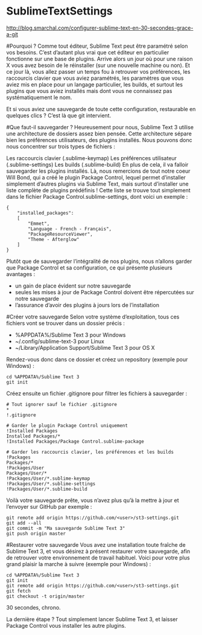 # SublimeTextSettings
http://blog.smarchal.com/configurer-sublime-text-en-30-secondes-grace-a-git


#Pourquoi ?
Comme tout éditeur, Sublime Text peut être paramétré selon vos besoins. C’est d’autant plus vrai que cet éditeur en particulier fonctionne sur une base de plugins. Arrive alors un jour où pour une raison X vous avez besoin de le réinstaller (sur une nouvelle machine ou non). Et ce jour là, vous allez passer un temps fou à retrouver vos préférences, les raccourcis clavier que vous aviez paramétrés, les paramètres que vous aviez mis en place pour un langage particulier, les builds, et surtout les plugins que vous aviez installés mais dont vous ne connaissez pas systématiquement le nom.

Et si vous aviez une sauvegarde de toute cette configuration, restaurable en quelques clics ?
C’est là que git intervient.

#Que faut-il sauvegarder ?
Heureusement pour nous, Sublime Text 3 utilise une architecture de dossiers assez bien pensée. Cette architecture sépare bien les préférences utilisateurs, des plugins installés. Nous pouvons donc nous concentrer sur trois types de fichiers :

Les raccourcis clavier (.sublime-keymap)
Les préférences utilisateur (.sublime-settings)
Les builds (.sublime-build)
En plus de cela, il va falloir sauvegarder les plugins installés. Là, nous remercions de tout notre coeur Will Bond, qui a créé le plugin Package Control, lequel permet d’installer simplement d’autres plugins via Sublime Text, mais surtout d’installer une liste complète de plugins prédéfinis ! Cette liste se trouve tout simplement dans le fichier Package Control.sublime-settings, dont voici un exemple :
```
{
    "installed_packages":
    [
        "Emmet",
        "Language - French - Français",
        "PackageResourceViewer",
        "Theme - Afterglow"
    ]
}
```

Plutôt que de sauvegarder l’intégralité de nos plugins, nous n’allons garder que Package Control et sa configuration, ce qui présente plusieurs avantages :

* un gain de place évident sur notre sauvegarde
* seules les mises à jour de Package Control doivent être répercutées sur notre sauvegarde
* l’assurance d’avoir des plugins à jours lors de l’installation

#Créer votre sauvegarde
Selon votre système d’exploitation, tous ces fichiers vont se trouver dans un dossier précis :

* %APPDATA%/Sublime Text 3 pour Windows
* ~/.config/sublime-text-3 pour Linux
* ~/Library/Application Support/Sublime Text 3 pour OS X

Rendez-vous donc dans ce dossier et créez un repository (exemple pour Windows) :
```
cd %APPDATA%/Sublime Text 3
git init
```

Créez ensuite un fichier .gitignore pour filtrer les fichiers à sauvegarder :
```
# Tout ignorer sauf le fichier .gitignore
*
!.gitignore

# Garder le plugin Package Control uniquement
!Installed Packages
Installed Packages/*
!Installed Packages/Package Control.sublime-package

# Garder les raccourcis clavier, les préférences et les builds
!Packages
Packages/*
!Packages/User
Packages/User/*
!Packages/User/*.sublime-keymap
!Packages/User/*.sublime-settings
!Packages/User/*.sublime-build
```

Voilà votre sauvegarde prête, vous n’avez plus qu’à la mettre à jour et l’envoyer sur GitHub par exemple :
```
git remote add origin https://github.com/<user>/st3-settings.git
git add --all
git commit -m "Ma sauvegarde Sublime Text 3"
git push origin master
```

#Restaurer votre sauvegarde
Vous avez une installation toute fraîche de Sublime Text 3, et vous désirez à présent restaurer votre sauvegarde, afin de retrouver votre environnement de travail habituel. Voici pour votre plus grand plaisir la marche à suivre (exemple pour Windows) :

```
cd %APPDATA%/Sublime Text 3
git init
git remote add origin https://github.com/<user>/st3-settings.git
git fetch
git checkout -t origin/master
```
30 secondes, chrono.

La dernière étape ? Tout simplement lancer Sublime Text 3, et laisser Package Control vous installer les autre plugins.
